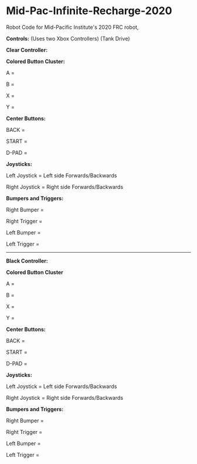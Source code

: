 # Mid-Pac-Infinite-Recharge-2020

Robot Code for Mid-Pacific Institute's 2020 FRC robot, <name TBD>

**Controls:**
(Uses two Xbox Controllers)
(Tank Drive)

**Clear Controller:**

__Colored Button Cluster:__

A = 

B = 

X =

Y =


__Center Buttons:__

BACK =

START =

D-PAD =


__Joysticks:__

Left Joystick = Left side Forwards/Backwards

Right Joystick = Right side Forwards/Backwards


__Bumpers and Triggers:__

Right Bumper = 

Right Trigger =

Left Bumper =

Left Trigger =

------------------------------------------------------------------------

**Black Controller:**

__Colored Button Cluster__

A = 

B = 

X =

Y =


__Center Buttons:__

BACK =

START =

D-PAD =


__Joysticks:__

Left Joystick = Left side Forwards/Backwards

Right Joystick = Right side Forwards/Backwards


__Bumpers and Triggers:__

Right Bumper = 

Right Trigger =

Left Bumper =

Left Trigger =
